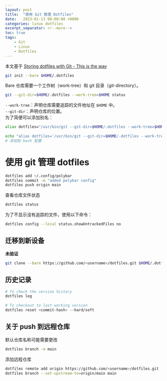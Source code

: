 ```yaml
---      
layout: post      
title:  "使用 Git 管理 Dotfiles"      
date:   2023-01-13 08:00:00 +0800      
categories: linux dotfiles       
excerpt_separator: <!--more-->
toc: true
tags:
    - Git
    - Linux
    - Dotfiles
---      
```

  
本文基于 [Storing dotfiles with Git - This is the way](https://engineeringwith.kalkayan.io/series/developer-experience/storing-dotfiles-with-git-this-is-the-way/)  
<!--more-->

```bash  
git init --bare $HOME/.dotfiles  
```  
Bare 仓库需要一个工作树（work-tree）和 git 目录（git-directory）。  

```bash  
git --git-dir=$HOME/.dotfiles --work-tree=$HOME status  
```  
```--work-tree```：声明仓库需要追踪的文件地址在 ```$HOME``` 中。  
```--git-dir```：声明仓库的位置。  
为了简便可以添加别名：  
```bash  
alias dotfiles="/usr/bin/git --git-dir=$HOME/.dotfiles --work-tree=$HOME"   
  
echo "alias dotfiles='/usr/bin/git --git-dir=$HOME/.dotfiles --work-tree=$HOME'" >> $HOME/.bashrc  
# 添加到 bash 配置  
```  
# 使用 git 管理 dotfiles  
```bash  
dotfiles add ~/.config/polybar  
dotfiles commit -m "added polybar config"  
dotfiles push origin main  
```  
查看仓库文件状态  
```bash  
dotfiles status  
```  
为了不显示没有追踪的文件，使用以下命令：  
```bash  
dotfiles config --local status.showUntrackedFiles no  
```  
## 迁移到新设备  
**未验证**  
```bash  
git clone --bare https://github.com/<username>/dotfiles.git $HOME/.dotfiles && source ~/.zshrc   
```  
## 历史记录  
```bash  
# To check the version history   
dotfiles log   
  
# To checkout to last working version  
dotfiles reset <commit-hash> --hard/soft  
```  
## 关于 push 到远程仓库  
默认仓库名称可能需要更改  
```bash  
dotfiles branch -m main  
```  
添加远程仓库  
```bash  
dotfiles remote add origin https://github.com/<username>/dotfiles.git  
dotfiles branch --set-upstream-to=origin/main main  
```